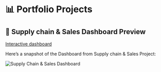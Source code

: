 # 📊 Portfolio Projects

## 🧾 Supply chain & Sales Dashboard Preview
[Interactive dashboard](https://bit.ly/Powerbi_Dashboard_Supply)

Here’s a snapshot of the Dashboard from Supply chain & Sales Project:

![Supply Chain & Sales Dashboard](https://github.com/voanhduy1710/Portfolio_projects/blob/main/3.%20Supply%20chain%20%26%20Sales/3.%20Supply%20chain%20%26%20Sales%20Dashboard.png?raw=true)

